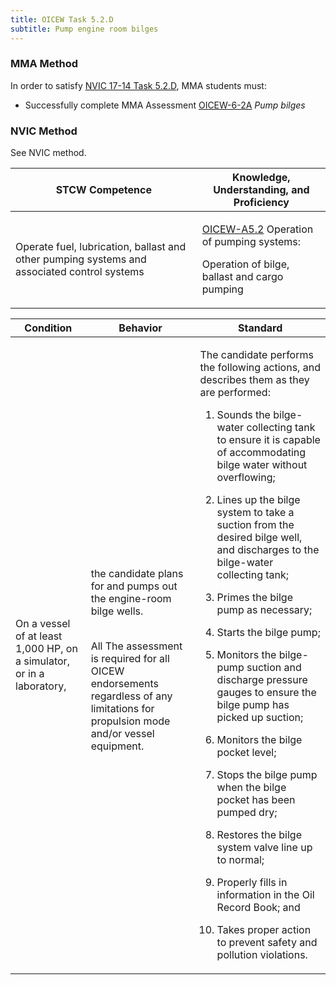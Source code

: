 ```yaml
---
title: OICEW Task 5.2.D 
subtitle: Pump engine room bilges
---
```



### MMA Method

In order to satisfy  [NVIC 17-14  Task  5.2.D](/stcw23/assets/images/nvic-17-14.pdf), MMA students must:

* Successfully complete MMA Assessment  [OICEW-6-2A](OICEW-6-2A) *Pump bilges*


### NVIC Method

<a onclick="togglevisibility('nvic_methods')" >See NVIC method.</a>

<div id='nvic_methods' class='hide'>

<table>
<thead>
<tr>
<th class='forty'> STCW Competence </th>
<th class='sixty'> Knowledge, Understanding, and Proficiency </th>
</tr>
</thead>




<tbody>
<tr><td markdown='1'>

Operate fuel, lubrication, ballast and other pumping systems and associated control systems

</td><td markdown='1'>

[OICEW-A5.2](../../tables/31.html#OICEW-A5.2) Operation of pumping systems: 

Operation of bilge, ballast and cargo pumping

</td></tr>


</tbody>
</table>


<table>
<thead>
<tr><th class='twenty'>  Condition </th><th class='twenty'> Behavior </th><th  class='sixty'>Standard </th></tr>
</thead>
<tbody >



<tr><td markdown='1'>

On a vessel of at least 1,000 HP, on a simulator, or in a laboratory,

</td><td markdown='1'>

the candidate plans for and pumps out the engine-room bilge wells.

<br>

<div class="tooltip">All
<span class="tooltiptext">
The assessment is required for all OICEW endorsements regardless of any limitations for propulsion mode and/or vessel equipment.
</span>
</div>


</td><td markdown='1'>

The candidate performs the following actions, and describes them as they are performed:

1. Sounds the bilge-water collecting tank to ensure it is capable of accommodating bilge water without overflowing;

2. Lines up the bilge system to take a suction from the desired bilge well, and discharges to the bilge-water collecting tank;

3. Primes the bilge pump as necessary;

4. Starts the bilge pump;

5. Monitors the bilge-pump suction and discharge pressure gauges to ensure the bilge pump has picked up suction;

6. Monitors the bilge pocket level;

7. Stops the bilge pump when the bilge pocket has been pumped dry;

8. Restores the bilge system valve line up to normal;

9. Properly fills in information in the Oil Record Book; and

10. Takes proper action to prevent safety and pollution violations.

</td></tr>
</tbody>
</table>
</div>
